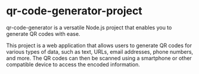 # qr-code-generator-project
qr-code-generator is a versatile Node.js project that enables you to generate QR codes with ease. 

This project is a web application that allows users to generate QR codes for various types of data, such as text, URLs, email addresses, phone numbers, and more. The QR codes can then be scanned using a smartphone or other compatible device to access the encoded information.
